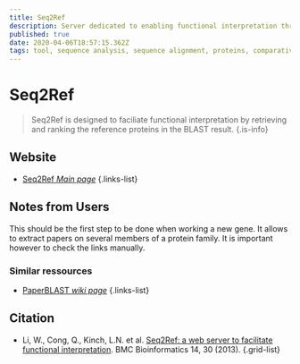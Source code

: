 ```yaml
---
title: Seq2Ref
description: Server dedicated to enabling functional interpretation through analysis of protein sequence similarity
published: true
date: 2020-04-06T18:57:15.362Z
tags: tool, sequence analysis, sequence alignment, proteins, comparative genomics, sequence similarity, functional association, literature
---
```


# Seq2Ref

> Seq2Ref is designed to faciliate functional interpretation by retrieving and ranking the reference proteins in the BLAST result. 
{.is-info}

## Website

- [Seq2Ref *Main page*](http://prodata.swmed.edu/seq2ref/)
{.links-list}

## Notes from Users
This should be the first step to be done when working a new gene. It allows to extract papers on several members of a protein family. It is important however to check the links manually.

### Similar ressources
- [PaperBLAST *wiki page*](https://vdclab-wiki.herokuapp.com/e/en/PaperBLAST/)
{.links-list}

## Citation

- Li, W., Cong, Q., Kinch, L.N. et al. [Seq2Ref: a web server to facilitate functional interpretation](https://doi.org/10.1186/1471-2105-14-30). BMC Bioinformatics 14, 30 (2013).
{.grid-list}